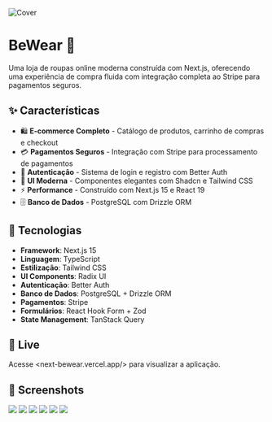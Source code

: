 ![Cover](./.github/bewear.png)

# BeWear 👕

Uma loja de roupas online moderna construída com Next.js, oferecendo uma experiência de compra fluida com integração completa ao Stripe para pagamentos seguros.

## ✨ Características

- 🛍️ **E-commerce Completo** - Catálogo de produtos, carrinho de compras e checkout
- 💳 **Pagamentos Seguros** - Integração com Stripe para processamento de pagamentos
- 🔐 **Autenticação** - Sistema de login e registro com Better Auth
- 🎨 **UI Moderna** - Componentes elegantes com Shadcn e Tailwind CSS
- ⚡ **Performance** - Construído com Next.js 15 e React 19
- 🗄️ **Banco de Dados** - PostgreSQL com Drizzle ORM

## 🚀 Tecnologias

- **Framework**: Next.js 15
- **Linguagem**: TypeScript
- **Estilização**: Tailwind CSS
- **UI Components**: Radix UI
- **Autenticação**: Better Auth
- **Banco de Dados**: PostgreSQL + Drizzle ORM
- **Pagamentos**: Stripe
- **Formulários**: React Hook Form + Zod
- **State Management**: TanStack Query


## 🚀 Live

Acesse <next-bewear.vercel.app/> para visualizar a aplicação.

## 📱 Screenshots

<p>
  <img src=".github/bewear2.png">
  <img src=".github/bewear3.png">
  <img src=".github/bewear4.png">
  <img src=".github/bewear5.png">
  <img src=".github/bewear6.png">
  <img src=".github/bewear7.png">
</p>
